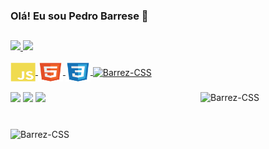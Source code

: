 ### Olá! Eu sou Pedro Barrese 🤘


 ##
 

<div>
<a href="https://github.com/Barrez1">
<img reight="180em" src="https://github-readme-stats.vercel.app/api?username=Barrez1&show_icons=true&theme=tokyonight">
<img reight="180em" src="https://github-readme-stats.vercel.app/api/top-langs/?username=barrez1&layout=donut)](https://github.com/anuraghazra/github-readme-stats">
</div>


<div style="display: inline_block"><br>
  <img align="center" alt="Barrez-Js" height="30" width="40" src="https://raw.githubusercontent.com/devicons/devicon/master/icons/javascript/javascript-plain.svg">
  <img align="center" alt="Barrez-HTML" height="30" width="40" src="https://raw.githubusercontent.com/devicons/devicon/master/icons/html5/html5-original.svg">
  <img align="center" alt="Barrez-CSS" height="30" width="40" src="https://raw.githubusercontent.com/devicons/devicon/master/icons/css3/css3-original.svg">
  <img align="center" alt="Barrez-CSS" height="30" width="40" src="https://cdn.jsdelivr.net/gh/devicons/devicon/icons/java/java-original.svg"/>
 
          
</div>

<br>

 
 
 
 
 
<div> 
  <a href="https://www.instagram.com/barresepedro/" target="_blank"><img src="https://img.shields.io/badge/-Instagram-%23E4405F?style=for-the-badge&logo=instagram&logoColor=white" target="_blank"></a> 
  <a href = "mailto:barresepedro18@gmail.com"><img src="https://img.shields.io/badge/-Gmail-%23333?style=for-the-badge&logo=gmail&logoColor=white" target="_blank"></a>
  <a href="https://www.linkedin.com/in/pedro-barrese/" target="_blank"><img src="https://img.shields.io/badge/-LinkedIn-%230077B5?style=for-the-badge&logo=linkedin&logoColor=white" target="_blank"></a> 
 <img align="right" alt="Barrez-CSS" height="200" width="200" src="https://media.tenor.com/SrFMrgnoTfQAAAAM/christian-bale.gif">
 
  
</div>

#
 <img align="left" alt="Barrez-CSS" height="200" width="250" src="https://media3.giphy.com/media/XreQmk7ETCak0/giphy.gif">





